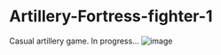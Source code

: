 # Artillery-Fortress-fighter-1
Casual artillery game. 
In progress...
![image](https://github.com/Kanduti/Artillery-Fortress-fighter-1/assets/119106963/65a87039-16e5-4b03-ae71-b53a279c7b13)
